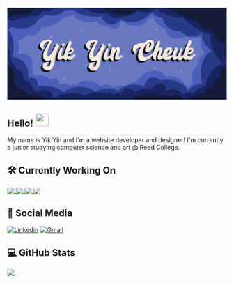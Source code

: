 [![Header](https://raw.githubusercontent.com/ycheuk/ycheuk/master/header.png "Header")](https://ycheuk.github.io/portfolio/)

## Hello! <img src="https://raw.githubusercontent.com/MartinHeinz/MartinHeinz/master/wave.gif" width="30px" height="30px" />  
My name is Yik Yin and I'm a website developer and designer! I'm currently a junior studying computer science and art @ Reed College.

## 🛠️ Currently Working On
<a href="https://github.com/ycheuk/genshin-guide">
  <img align="center" src="https://github-readme-stats.vercel.app/api/pin/?username=ycheuk&repo=genshin-guide&title_color=ffffff&text_color=c9cacc&icon_color=2bbc8a&bg_color=1d1f21"/>
</a>

<a href="https://github.com/ycheuk/genshindle">
  <img align="center" src="https://github-readme-stats.vercel.app/api/pin/?username=ycheuk&repo=genshindle&title_color=ffffff&text_color=c9cacc&icon_color=2bbc8a&bg_color=1d1f21"/>
</a>

<a href="https://github.com/ycheuk/study-time">
  <img align="center" src="https://github-readme-stats.vercel.app/api/pin/?username=ycheuk&repo=study-time&title_color=ffffff&text_color=c9cacc&icon_color=2bbc8a&bg_color=1d1f21" />
</a>

<a href="https://github.com/ycheuk/portfolio">
  <img align="center" src="https://github-readme-stats.vercel.app/api/pin/?username=ycheuk&repo=portfolio&title_color=ffffff&text_color=c9cacc&icon_color=2bbc8a&bg_color=1d1f21" />
</a>

## 🔗 Social Media
[![Linkedin](https://img.shields.io/badge/-LinkedIn-blue?&logo=Linkedin&logoColor=white)](https://www.linkedin.com/in/ycheuk/)
[![Gmail](https://img.shields.io/badge/-Gmail-c14438?&logo=Gmail&logoColor=white)](mailto:ycheuk03@gmail.com)

## 💻 GitHub Stats
<a href="https://git.io/streak-stats">
  <img src="https://github-readme-streak-stats.herokuapp.com?user=ycheuk&theme=neon-dark&hide_border=true&date_format=M%20j%5B%2C%20Y%5D"/>
</a>


